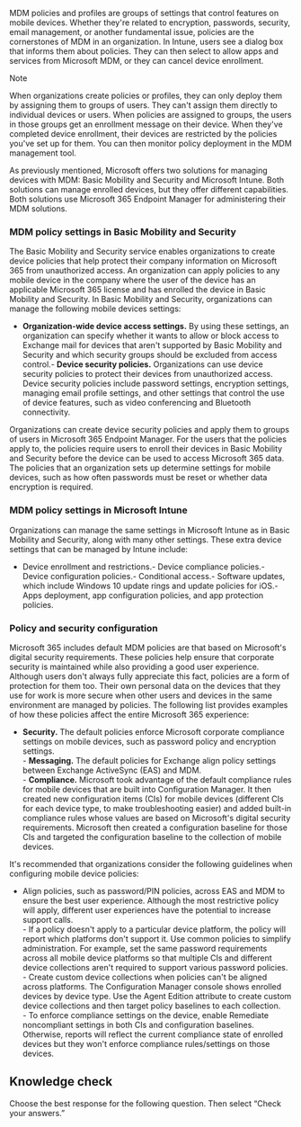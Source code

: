 MDM policies and profiles are groups of settings that control features on mobile devices. Whether they're related to encryption, passwords, security, email management, or another fundamental issue, policies are the cornerstones of MDM in an organization. In Intune, users see a dialog box that informs them about policies. They can then select to allow apps and services from Microsoft MDM, or they can cancel device enrollment.

> [!NOTE]
> When organizations create policies or profiles, they can only deploy them by assigning them to groups of users. They can't assign them directly to individual devices or users. When policies are assigned to groups, the users in those groups get an enrollment message on their device. When they've completed device enrollment, their devices are restricted by the policies you've set up for them. You can then monitor policy deployment in the MDM management tool.<br>

As previously mentioned, Microsoft offers two solutions for managing devices with MDM: Basic Mobility and Security and Microsoft Intune. Both solutions can manage enrolled devices, but they offer different capabilities. Both solutions use Microsoft 365 Endpoint Manager for administering their MDM solutions.

### MDM policy settings in Basic Mobility and Security

The Basic Mobility and Security service enables organizations to create device policies that help protect their company information on Microsoft 365 from unauthorized access. An organization can apply policies to any mobile device in the company where the user of the device has an applicable Microsoft 365 license and has enrolled the device in Basic Mobility and Security. In Basic Mobility and Security, organizations can manage the following mobile devices settings:
-  **Organization-wide device access settings.** By using these settings, an organization can specify whether it wants to allow or block access to Exchange mail for devices that aren't supported by Basic Mobility and Security and which security groups should be excluded from access control.-  **Device security policies.** Organizations can use device security policies to protect their devices from unauthorized access. Device security policies include password settings, encryption settings, managing email profile settings, and other settings that control the use of device features, such as video conferencing and Bluetooth connectivity.

Organizations can create device security policies and apply them to groups of users in Microsoft 365 Endpoint Manager. For the users that the policies apply to, the policies require users to enroll their devices in Basic Mobility and Security before the device can be used to access Microsoft 365 data. The policies that an organization sets up determine settings for mobile devices, such as how often passwords must be reset or whether data encryption is required.<br>

### MDM policy settings in Microsoft Intune

Organizations can manage the same settings in Microsoft Intune as in Basic Mobility and Security, along with many other settings. These extra device settings that can be managed by Intune include:<br>
-  Device enrollment and restrictions.-  Device compliance policies.-  Device configuration policies.-  Conditional access.-  Software updates, which include Windows 10 update rings and update policies for iOS.-  Apps deployment, app configuration policies, and app protection policies.

### Policy and security configuration

Microsoft 365 includes default MDM policies are that based on Microsoft's digital security requirements. These policies help ensure that corporate security is maintained while also providing a good user experience. Although users don't always fully appreciate this fact, policies are a form of protection for them too. Their own personal data on the devices that they use for work is more secure when other users and devices in the same environment are managed by policies. The following list provides examples of how these policies affect the entire Microsoft 365 experience:
-  **Security.** The default policies enforce Microsoft corporate compliance settings on mobile devices, such as password policy and encryption settings.<br>-  **Messaging.** The default policies for Exchange align policy settings between Exchange ActiveSync (EAS) and MDM.<br>-  **Compliance.** Microsoft took advantage of the default compliance rules for mobile devices that are built into Configuration Manager. It then created new configuration items (CIs) for mobile devices (different CIs for each device type, to make troubleshooting easier) and added built-in compliance rules whose values are based on Microsoft's digital security requirements. Microsoft then created a configuration baseline for those CIs and targeted the configuration baseline to the collection of mobile devices.<br>

It's recommended that organizations consider the following guidelines when configuring mobile device policies:
-  Align policies, such as password/PIN policies, across EAS and MDM to ensure the best user experience. Although the most restrictive policy will apply, different user experiences have the potential to increase support calls.<br>-  If a policy doesn't apply to a particular device platform, the policy will report which platforms don't support it. Use common policies to simplify administration. For example, set the same password requirements across all mobile device platforms so that multiple CIs and different device collections aren't required to support various password policies.<br>-  Create custom device collections when policies can't be aligned across platforms. The Configuration Manager console shows enrolled devices by device type. Use the Agent Edition attribute to create custom device collections and then target policy baselines to each collection.<br>-  To enforce compliance settings on the device, enable Remediate noncompliant settings in both CIs and configuration baselines. Otherwise, reports will reflect the current compliance state of enrolled devices but they won't enforce compliance rules/settings on those devices.<br>

## Knowledge check

Choose the best response for the following question. Then select “Check your answers.”